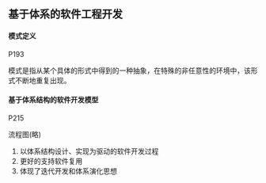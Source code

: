 ## 基于体系的软件工程开发

#### 模式定义

P193

模式是指从某个具体的形式中得到的一种抽象，在特殊的非任意性的环境中，该形式不断地重复出现。

#### 基于体系结构的软件开发模型

P215

流程图(略)

1. 以体系结构设计、实现为驱动的软件开发过程
2. 更好的支持软件复用
3. 体现了迭代开发和体系演化思想



